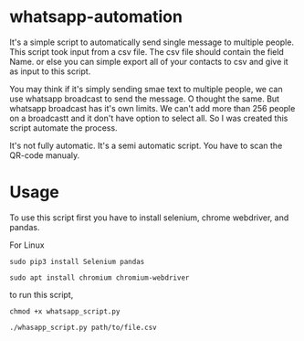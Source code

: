 # whatsapp-automation
It's a simple script to automatically send single message to multiple people. This script took input from a csv file. The csv file should contain the field Name. or else you can simple export all of your contacts to csv and give it as input to this script. 

You may think if it's simply sending smae text to multiple people, we can use whatsapp broadcast to send the message. O thought the same. But whatsapp broadcast has it's own limits. We can't add more than 256 people on a broadcastt and it don't have option to select all. So I was created this script automate the process. 

It's not fully automatic. It's a semi automatic script. You have to scan the QR-code manualy.

# Usage 

To use this script first you have to install selenium, chrome webdriver, and pandas.

  For Linux
  
    sudo pip3 install Selenium pandas

    sudo apt install chromium chromium-webdriver
  
to run this script,

    chmod +x whatsapp_script.py

    ./whasapp_script.py path/to/file.csv
